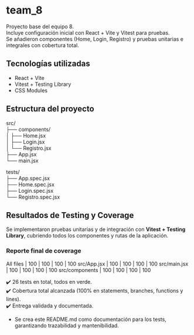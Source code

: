 # team_8

Proyecto base del equipo 8.  
Incluye configuración inicial con React + Vite y Vitest para pruebas.  
Se añadieron componentes (Home, Login, Registro) y pruebas unitarias e integrales con cobertura total.

## Tecnologías utilizadas
- React + Vite
- Vitest + Testing Library
- CSS Modules

##  Estructura del proyecto
src/  
 ├── components/  
 │   ├── Home.jsx  
 │   ├── Login.jsx  
 │   └── Registro.jsx  
 ├── App.jsx  
 └── main.jsx  

tests/  
 ├── App.spec.jsx  
 ├── Home.spec.jsx  
 ├── Login.spec.jsx  
 └── Registro.spec.jsx  

## Resultados de Testing y Coverage

Se implementaron pruebas unitarias y de integración con **Vitest + Testing Library**, cubriendo todos los componentes y rutas de la aplicación.

### Reporte final de coverage

All files | 100 | 100 | 100 | 100
src/App.jsx | 100 | 100 | 100 | 100
src/main.jsx | 100 | 100 | 100 | 100
src/components | 100 | 100 | 100 | 100


✔️ 26 tests en total, todos en verde.  
✔️ Cobertura total alcanzada (100% en statements, branches, functions y lines).  
✔️ Entrega validada y documentada.

  
- Se crea este README.md como documentación para los tests, garantizando trazabilidad y mantenibilidad.  

